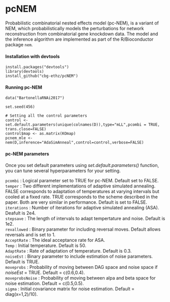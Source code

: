 # pcNEM
Probabilistic combinatorial nested effects model (pc-NEM), is a variant of NEM, which probabilistically models the perturbations 
for network reconstruction from combinatorial gene knockdown data. The model and the inference algorithm are implemented as part of the R/Bioconductor package `nem`. 

#### Installation with devtools ####

```
install.packages("devtools") 
library(devtools) 
install_github("cbg-ethz/pcNEM")
```
#### Running pc-NEM #### 
```
data("BartonellaRNAi2017")

set.seed(456)

# Setting all the control parameters
control <- set.default.parameters(unique(colnames(D)),type="mLL",pcombi = TRUE, trans.close=FALSE)
control$map <- as.matrix(KOmap)
pcnem_mle <- nem(D,inference="AdaSimAnneal",control=control,verbose=FALSE)
```
#### pc-NEM parameters #### 
Once you set default parameters using _set.default.parameters()_ function, you can tune several hyperparameters for your setting.

`pcombi` :  Logical parameter set to TRUE for pc-NEM. Default set to FALSE. <br/>
`temper` :  Two different implementations of adaptive simulated annealing. FALSE corresponds to adaptation of temperatures at varying intervals but cooled at a fixed rate. TRUE corresponds to the scheme described in the paper. Both are very similar in performance. Default is set to FALSE.<br/>
`iterations` :  Number of iterations for adaptive simulated annealing (ASA). Deafult is 2e4.<br/>
`stepsave` : The length of intervals to adapt tempertature and noise. Default is 1e2.<br/>
`revallowed` : Binary parameter for including reversal moves. Default allows reversals and is set to 1.<br/>
`AcceptRate` : The ideal acceptance rate for ASA.  <br/>
`Temp`  : Initial temperature. Default is 50. <br/>
`AdaptRate` : Rate of adaptation of temperature. Default is 0.3.<br/>
`noiseEst` : Binary parameter to include estimation of noise parameters. Default is TRUE. <br/>
`moveprobs` : Probability of moving between DAG space and noise space if  _noiseEst_  = TRUE. Default = c(0.6,0.4).<br/>
`moveprobsNoise` : Probability of moving between alpa and beta space for noise estimation. Default = c(0.5,0.5). <br/>
`sigma` : Initial covariance matrix for noise estimation. Default = diag(x=1,2)/10).
